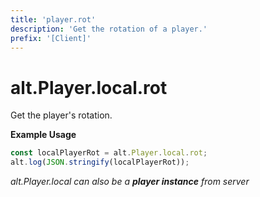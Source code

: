 ```yaml
---
title: 'player.rot'
description: 'Get the rotation of a player.'
prefix: '[Client]'
---
```


# alt.Player.local.rot

Get the player's rotation.

**Example Usage**

```js
const localPlayerRot = alt.Player.local.rot;
alt.log(JSON.stringify(localPlayerRot));
```

_alt.Player.local can also be a **player instance** from server_
